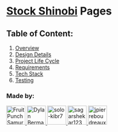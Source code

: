 # [Stock Shinobi](https://stock-shinobi.web.app) Pages

## Table of Content:

1. [Overview](overview.md)
2. [Design Details](design.md)
3. [Project Life Cycle](life-cycle.md)
4. [Requirements](requirements.md)
5. [Tech Stack](tech-stack.md)
6. [Testing](testing.md)

### Made by:

<a href="https://github.com/FruitPunchSamurai1961">
  <img src="https://github.com/FruitPunchSamurai1961.png" width="50" alt="Fruit Punch Samurai">
</a>
<a href="https://github.com/Dylan-Berman">
  <img src="https://github.com/Dylan-Berman.png" width="50" alt="Dylan Berman">
</a>
<a href="https://github.com/solo-kibr7">
  <img src="https://github.com/solo-kibr7.png" width="50" alt="solo-kibr7">
</a>
<a href="https://github.com/sagarshekar123">
  <img src="https://github.com/sagarshekar123.png" width="50" alt="sagarshekar123">
</a>
<a href="https://github.com/jpierreboudreaux">
  <img src="https://github.com/jpierreboudreaux.png" width="50" alt="jpierreboudreaux">
</a>

